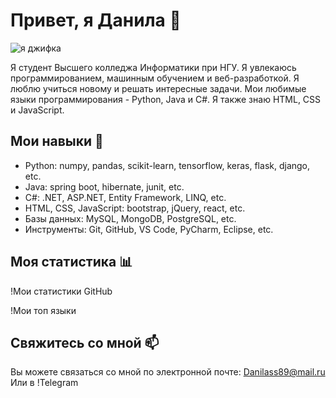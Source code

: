 # Привет, я Данила 👋
<img align="center" src="https://media3.giphy.com/media/v1.Y2lkPTc5MGI3NjExdzhrZ2NnaGRwNHBvemRtY2RvcmtiYjZqYWlqcGFnY2U2bmg2ZWpsYiZlcD12MV9pbnRlcm5hbF9naWZfYnlfaWQmY3Q9Zw/CuuSHzuc0O166MRfjt/giphy.gif" alt="я джифка">

Я студент Высшего колледжа Информатики при НГУ. Я увлекаюсь программированием, машинным обучением и веб-разработкой. Я люблю учиться новому и решать интересные задачи. Мои любимые языки программирования - Python, Java и C#. Я также знаю HTML, CSS и JavaScript.

## Мои навыки 🚀

- Python: numpy, pandas, scikit-learn, tensorflow, keras, flask, django, etc.
- Java: spring boot, hibernate, junit, etc.
- C#: .NET, ASP.NET, Entity Framework, LINQ, etc.
- HTML, CSS, JavaScript: bootstrap, jQuery, react, etc.
- Базы данных: MySQL, MongoDB, PostgreSQL, etc.
- Инструменты: Git, GitHub, VS Code, PyCharm, Eclipse, etc.

## Моя статистика 📊

!Мои статистики GitHub

!Мои топ языки

## Свяжитесь со мной 📫

Вы можете связаться со мной по электронной почте: Danilass89@mail.ru
Или в !Telegram
